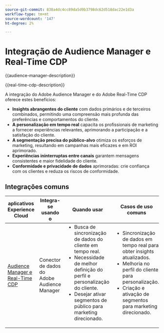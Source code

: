 ```yaml
---
source-git-commit: 838a4dc4cc89da5d9b3798dc62d518dac22e1d3a
workflow-type: tm+mt
source-wordcount: '147'
ht-degree: 2%

---
```



# Integração de Audience Manager e Real-Time CDP

{{audience-manager-description}}

{{real-time-cdp-description}}

A integração do Adobe Audience Manager e do Adobe Real-Time CDP oferece estes benefícios:

+ **Insights abrangentes do cliente** com dados primários e de terceiros combinados, permitindo uma compreensão mais profunda das preferências e comportamentos do cliente.
+ **A personalização em tempo real** capacita os profissionais de marketing a fornecer experiências relevantes, aprimorando a participação e a satisfação do cliente.
+ **A segmentação precisa do público-alvo** otimiza os esforços de marketing, resultando em campanhas mais eficazes e em ROI aprimorado.
+ **Experiências ininterruptas entre canais** garantem mensagens consistentes e maior fidelidade do cliente.
+ **Conformidade e privacidade de dados** aprimoradas: crie confiança com os clientes e reduza os riscos de conformidade.

## Integrações comuns

<table>
    <thead>
        <tr>
            <th>aplicativos Experience Cloud</th>
            <th>Integra-se usando o</th>
            <th>Quando usar</th>
            <th>Casos de uso comuns</th>
        </tr>
    </thead>
    <tbody>
        <tr>
            <td>
                <a href="https://experienceleague.adobe.com/docs/platform-learn/tutorials/sources/ingest-data-from-aam.html" target="_blank" rel="noreferrer">Audience Manager e Real-Time CDP</a>
            </td>
            <td>Conector de dados do Adobe Audience Manager</td>
            <td>
                <ul style="margin-top: 0;">
                    <li>Busca de sincronização de dados do cliente em tempo real.</li>
                    <li>Necessidade de melhor definição do perfil e personalização do cliente.</li>
                    <li>Desejar ativar segmentos de público para marketing direcionado.</li>
                </ul>
            </td>
            <td>
                <ul style="margin-top: 0;">
                    <li>Sincronização de dados em tempo real para obter insights atualizados.</li>
                    <li>Melhoria no perfil do cliente para personalização.</li>
                    <li>Criação e ativação de segmentos para marketing direcionado.</li>
                </ul>
            </td>
        </tr>
    </tbody>
</table>
